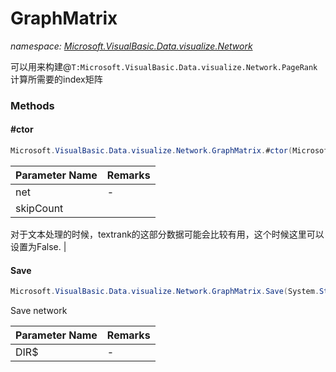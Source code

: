 ﻿# GraphMatrix
_namespace: [Microsoft.VisualBasic.Data.visualize.Network](./index.md)_

可以用来构建@``T:Microsoft.VisualBasic.Data.visualize.Network.PageRank``计算所需要的index矩阵



### Methods

#### #ctor
```csharp
Microsoft.VisualBasic.Data.visualize.Network.GraphMatrix.#ctor(Microsoft.VisualBasic.Data.visualize.Network.FileStream.Network,System.Boolean)
```


|Parameter Name|Remarks|
|--------------|-------|
|net|-|
|skipCount|
 对于文本处理的时候，textrank的这部分数据可能会比较有用，这个时候这里可以设置为False.
 |


#### Save
```csharp
Microsoft.VisualBasic.Data.visualize.Network.GraphMatrix.Save(System.String)
```
Save network

|Parameter Name|Remarks|
|--------------|-------|
|DIR$|-|



